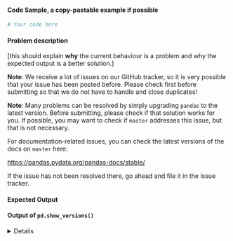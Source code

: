 #### Code Sample, a copy-pastable example if possible

```python
# Your code here

```
#### Problem description

[this should explain **why** the current behaviour is a problem and why the expected output is a better solution.]

**Note**: We receive a lot of issues on our GitHub tracker, so it is very possible that your issue has been posted before. Please check first before submitting so that we do not have to handle and close duplicates!

**Note**: Many problems can be resolved by simply upgrading `pandas` to the latest version. Before submitting, please check if that solution works for you. If possible, you may want to check if `master` addresses this issue, but that is not necessary.

For documentation-related issues, you can check the latest versions of the docs on `master` here:

https://pandas.pydata.org/pandas-docs/stable/

If the issue has not been resolved there, go ahead and file it in the issue tracker.

#### Expected Output

#### Output of ``pd.show_versions()``

<details>

[paste the output of ``pd.show_versions()`` here below this line]

</details>

